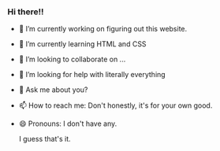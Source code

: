 ### Hi there!!

- 🔭 I’m currently working on figuring out this website.
- 🌱 I’m currently learning HTML and CSS
- 👯 I’m looking to collaborate on ...
- 🤔 I’m looking for help with literally everything
- 💬 Ask me about you?
- 📫 How to reach me: Don't honestly, it's for your own good.
- 😄 Pronouns: I don't have any.

  I guess that's it.
<!--
**HakaishinSimon11/HakaishinSimon11** is a ✨ _special_ ✨ repository because its `README.md` (this file) appears on your GitHub profile.

Here are some ideas to get you started:


- ⚡ Fun fact: ...
-->
